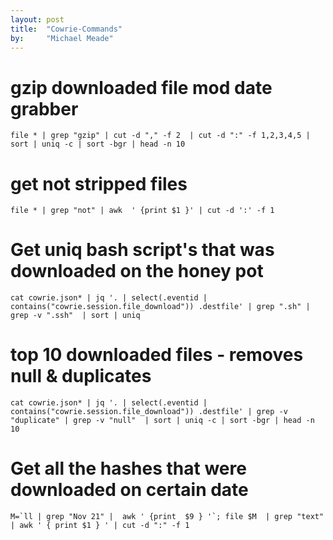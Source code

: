 ```yaml
---
layout: post
title:  "Cowrie-Commands"
by:     "Michael Meade"
---
```

# gzip downloaded file mod date grabber 
`file * | grep "gzip" | cut -d "," -f 2  | cut -d ":" -f 1,2,3,4,5 | sort | uniq -c | sort -bgr | head -n 10`

# get not stripped files
`file * | grep "not" | awk  ' {print $1 }' | cut -d ':' -f 1`

# Get uniq bash script's that was downloaded on the honey pot
`cat cowrie.json* | jq '. | select(.eventid | contains("cowrie.session.file_download")) .destfile' | grep ".sh" | grep -v ".ssh"  | sort | uniq`


# top 10 downloaded files - removes null & duplicates
`cat cowrie.json* | jq '. | select(.eventid | contains("cowrie.session.file_download")) .destfile' | grep -v "duplicate" | grep -v "null"  | sort | uniq -c | sort -bgr | head -n 10`


# Get all the hashes that were downloaded on  certain date
```M=`ll | grep "Nov 21" |  awk ' {print  $9 } '`; file $M  | grep "text" | awk ' { print $1 } ' | cut -d ":" -f 1```
